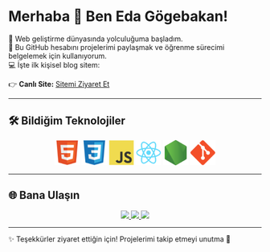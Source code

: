 # Merhaba 👋 Ben Eda Gögebakan!

🌸 Web geliştirme dünyasında yolculuğuma başladım.  
📌 Bu GitHub hesabını projelerimi paylaşmak ve öğrenme sürecimi belgelemek için kullanıyorum.  
💻 İşte ilk kişisel blog sitem:  

👉 **Canlı Site:** [Sitemi Ziyaret Et](https://kisisel-blog-two.vercel.app/)

---

## 🛠️ Bildiğim Teknolojiler

<p align="center">
  <img src="https://raw.githubusercontent.com/devicons/devicon/master/icons/html5/html5-original.svg" alt="HTML5" width="50" height="50"/>
  <img src="https://raw.githubusercontent.com/devicons/devicon/master/icons/css3/css3-original.svg" alt="CSS3" width="50" height="50"/>
  <img src="https://raw.githubusercontent.com/devicons/devicon/master/icons/javascript/javascript-original.svg" alt="JavaScript" width="50" height="50"/>
  <img src="https://raw.githubusercontent.com/devicons/devicon/master/icons/react/react-original.svg" alt="React" width="50" height="50"/>
  <img src="https://raw.githubusercontent.com/devicons/devicon/master/icons/nodejs/nodejs-original.svg" alt="NodeJS" width="50" height="50"/>
  <img src="https://raw.githubusercontent.com/devicons/devicon/master/icons/git/git-original.svg" alt="Git" width="50" height="50"/>
</p>

---

## 🌐 Bana Ulaşın

<p align="center">
  <a href="https://instagram.com/" target="_blank">
    <img src="https://img.shields.io/badge/Instagram-%23E4405F.svg?&style=for-the-badge&logo=instagram&logoColor=white" />
  </a>
  <a href="https://linkedin.com/" target="_blank">
    <img src="https://img.shields.io/badge/LinkedIn-%230077B5.svg?&style=for-the-badge&logo=linkedin&logoColor=white" />
  </a>
  <a href="mailto:mail@example.com" target="_blank">
    <img src="https://img.shields.io/badge/Email-D14836?style=for-the-badge&logo=gmail&logoColor=white" />
  </a>
</p>

---

✨ Teşekkürler ziyaret ettiğin için! Projelerimi takip etmeyi unutma 🚀
